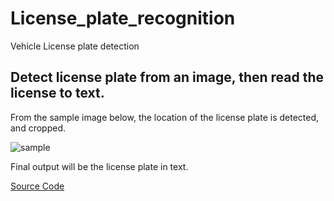 # License_plate_recognition
Vehicle License plate detection

## Detect license plate from an image, then read the license to text.

From the sample image below, the location of the license plate is detected, and cropped.

![sample](https://user-images.githubusercontent.com/60275617/103159081-24e9d180-4793-11eb-98b5-6c2eb4055926.jpg)

Final output will be the license plate in text.

[Source Code](https://github.com/kairess/license_plate_recognition)

